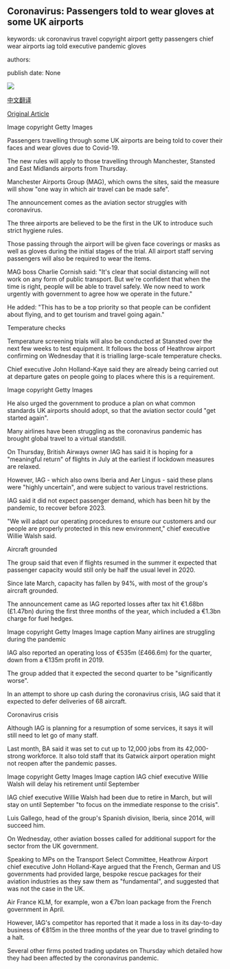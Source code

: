 ## Coronavirus: Passengers told to wear gloves at some UK airports

keywords: uk coronavirus travel copyright airport getty passengers chief wear airports iag told executive pandemic gloves

authors: 

publish date: None

![](https://ichef.bbci.co.uk/news/1024/branded_news/F7BA/production/_112181436_gettyimages-1208551136.jpg)

[中文翻译](Coronavirus%3A%20Passengers%20told%20to%20wear%20gloves%20at%20some%20UK%20airports_zh.md)

[Original Article](https://www.bbc.com/news/business-52570936)

Image copyright Getty Images

Passengers travelling through some UK airports are being told to cover their faces and wear gloves due to Covid-19.

The new rules will apply to those travelling through Manchester, Stansted and East Midlands airports from Thursday.

Manchester Airports Group (MAG), which owns the sites, said the measure will show "one way in which air travel can be made safe".

The announcement comes as the aviation sector struggles with coronavirus.

The three airports are believed to be the first in the UK to introduce such strict hygiene rules.

Those passing through the airport will be given face coverings or masks as well as gloves during the initial stages of the trial. All airport staff serving passengers will also be required to wear the items.

MAG boss Charlie Cornish said: "It's clear that social distancing will not work on any form of public transport. But we're confident that when the time is right, people will be able to travel safely. We now need to work urgently with government to agree how we operate in the future."

He added: "This has to be a top priority so that people can be confident about flying, and to get tourism and travel going again."

Temperature checks

Temperature screening trials will also be conducted at Stansted over the next few weeks to test equipment. It follows the boss of Heathrow airport confirming on Wednesday that it is trialling large-scale temperature checks.

Chief executive John Holland-Kaye said they are already being carried out at departure gates on people going to places where this is a requirement.

Image copyright Getty Images

He also urged the government to produce a plan on what common standards UK airports should adopt, so that the aviation sector could "get started again".

Many airlines have been struggling as the coronavirus pandemic has brought global travel to a virtual standstill.

On Thursday, British Airways owner IAG has said it is hoping for a "meaningful return" of flights in July at the earliest if lockdown measures are relaxed.

However, IAG - which also owns Iberia and Aer Lingus - said these plans were "highly uncertain", and were subject to various travel restrictions.

IAG said it did not expect passenger demand, which has been hit by the pandemic, to recover before 2023.

"We will adapt our operating procedures to ensure our customers and our people are properly protected in this new environment," chief executive Willie Walsh said.

Aircraft grounded

The group said that even if flights resumed in the summer it expected that passenger capacity would still only be half the usual level in 2020.

Since late March, capacity has fallen by 94%, with most of the group's aircraft grounded.

The announcement came as IAG reported losses after tax hit €1.68bn (£1.47bn) during the first three months of the year, which included a €1.3bn charge for fuel hedges.

Image copyright Getty Images Image caption Many airlines are struggling during the pandemic

IAG also reported an operating loss of €535m (£466.6m) for the quarter, down from a €135m profit in 2019.

The group added that it expected the second quarter to be "significantly worse".

In an attempt to shore up cash during the coronavirus crisis, IAG said that it expected to defer deliveries of 68 aircraft.

Coronavirus crisis

Although IAG is planning for a resumption of some services, it says it will still need to let go of many staff.

Last month, BA said it was set to cut up to 12,000 jobs from its 42,000-strong workforce. It also told staff that its Gatwick airport operation might not reopen after the pandemic passes.

Image copyright Getty Images Image caption IAG chief executive Willie Walsh will delay his retirement until September

IAG chief executive Willie Walsh had been due to retire in March, but will stay on until September "to focus on the immediate response to the crisis".

Luis Gallego, head of the group's Spanish division, Iberia, since 2014, will succeed him.

On Wednesday, other aviation bosses called for additional support for the sector from the UK government.

Speaking to MPs on the Transport Select Committee, Heathrow Airport chief executive John Holland-Kaye argued that the French, German and US governments had provided large, bespoke rescue packages for their aviation industries as they saw them as "fundamental", and suggested that was not the case in the UK.

Air France KLM, for example, won a €7bn loan package from the French government in April.

However, IAG's competitor has reported that it made a loss in its day-to-day business of €815m in the three months of the year due to travel grinding to a halt.

Several other firms posted trading updates on Thursday which detailed how they had been affected by the coronavirus pandemic.